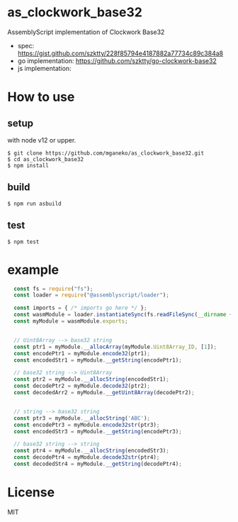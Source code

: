 # as_clockwork_base32

AssemblyScript implementation of Clockwork Base32

- spec: https://gist.github.com/szktty/228f85794e4187882a77734c89c384a8
- go implementation:  https://github.com/szktty/go-clockwork-base32
- js implementation: 

# How to use

## setup

with node v12 or upper.

```
$ git clone https://github.com/mganeko/as_clockwork_base32.git
$ cd as_clockwork_base32
$ npm install
```

## build

```
$ npm run asbuild
```

## test

```
$ npm test
```

# example

```js
  const fs = require("fs");
  const loader = require("@assemblyscript/loader");

  const imports = { /* imports go here */ };
  const wasmModule = loader.instantiateSync(fs.readFileSync(__dirname + "/../build/base32.wasm"), imports);
  const myModule = wasmModule.exports;


  // Uint8Array --> base32 string
  const ptr1 = myModule.__allocArray(myModule.Uint8Array_ID, [1]);
  const encodePtr1 = myModule.encode32(ptr1);
  const encodedStr1 = myModule.__getString(encodePtr1);

  // base32 string --> Uint8Array
  const ptr2 = myModule.__allocString(encodedStr1);
  const decodePtr2 = myModule.decode32(ptr2);
  const decodedArr2 = myModule.__getUint8Array(decodePtr2);


  // string --> base32 string
  const ptr3 = myModule.__allocString('ABC');
  const encodePtr3 = myModule.encode32str(ptr3);
  const encodedStr3 = myModule.__getString(encodePtr3);

  // base32 string --> string
  const ptr4 = myModule.__allocString(encodedStr3);
  const decodePtr4 = myModule.decode32str(ptr4);
  const decodedStr4 = myModule.__getString(decodePtr4);


```

# License

MIT

